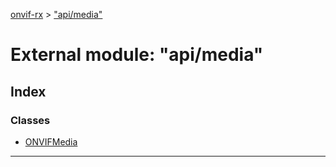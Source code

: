 [onvif-rx](../README.md) > ["api/media"](../modules/_api_media_.md)

# External module: "api/media"

## Index

### Classes

* [ONVIFMedia](../classes/_api_media_.onvifmedia.md)

---

